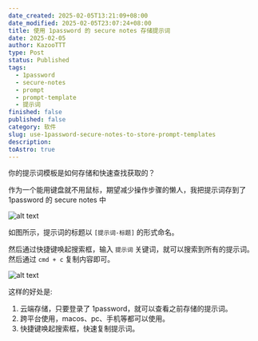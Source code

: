 ```yaml
---
date_created: 2025-02-05T13:21:09+08:00
date_modified: 2025-02-05T23:07:24+08:00
title: 使用 1password 的 secure notes 存储提示词
date: 2025-02-05
author: KazooTTT
type: Post
status: Published
tags:
  - 1password
  - secure-notes
  - prompt
  - prompt-template
  - 提示词
finished: false
published: false
category: 软件
slug: use-1password-secure-notes-to-store-prompt-templates
description:
toAstro: true
---
```


你的提示词模板是如何存储和快速查找获取的？

作为一个能用键盘就不用鼠标，期望减少操作步骤的懒人，我把提示词存到了 1password 的 secure notes 中

![alt text](https://pictures.kazoottt.top/2025/02/20250205-IMG-0206ECC45CDD254EB4459701C4E4BBEB.png)

如图所示，提示词的标题以 `[提示词-标题]` 的形式命名。

然后通过快捷键唤起搜索框，输入 `提示词` 关键词，就可以搜索到所有的提示词。然后通过 `cmd + c` 复制内容即可。

![alt text](https://pictures.kazoottt.top/2025/02/20250205-IMG-604CC2FCEB905F96DFD11F7F9FCB5704.png)

这样的好处是:

1. 云端存储，只要登录了 1password，就可以查看之前存储的提示词。
2. 跨平台使用，macos、pc、手机等都可以使用。
3. 快捷键唤起搜索框，快速复制提示词。
